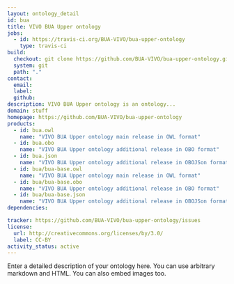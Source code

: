 ```yaml
---
layout: ontology_detail
id: bua
title: VIVO BUA Upper ontology
jobs:
  - id: https://travis-ci.org/BUA-VIVO/bua-upper-ontology
    type: travis-ci
build:
  checkout: git clone https://github.com/BUA-VIVO/bua-upper-ontology.git
  system: git
  path: "."
contact:
  email: 
  label: 
  github: 
description: VIVO BUA Upper ontology is an ontology...
domain: stuff
homepage: https://github.com/BUA-VIVO/bua-upper-ontology
products:
  - id: bua.owl
    name: "VIVO BUA Upper ontology main release in OWL format"
  - id: bua.obo
    name: "VIVO BUA Upper ontology additional release in OBO format"
  - id: bua.json
    name: "VIVO BUA Upper ontology additional release in OBOJSon format"
  - id: bua/bua-base.owl
    name: "VIVO BUA Upper ontology main release in OWL format"
  - id: bua/bua-base.obo
    name: "VIVO BUA Upper ontology additional release in OBO format"
  - id: bua/bua-base.json
    name: "VIVO BUA Upper ontology additional release in OBOJSon format"
dependencies:

tracker: https://github.com/BUA-VIVO/bua-upper-ontology/issues
license:
  url: http://creativecommons.org/licenses/by/3.0/
  label: CC-BY
activity_status: active
---
```


Enter a detailed description of your ontology here. You can use arbitrary markdown and HTML.
You can also embed images too.

